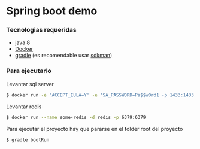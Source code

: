 # Spring boot demo

### Tecnologias requeridas

* java 8
* [Docker]
* [gradle] (es recomendable usar [sdkman])

### Para ejecutarlo

Levantar sql server 

```sh
$ docker run -e 'ACCEPT_EULA=Y' -e 'SA_PASSWORD=Pa$$w0rd1 -p 1433:1433 -d microsoft/mssql-server-linux:2017-CU4
```

Levantar redis

```sh
$ docker run --name some-redis -d redis -p 6379:6379
```
Para ejecutar el proyecto hay que pararse en el folder root del proyecto 

```sh
$ gradle bootRun
```

   [Docker]: <https://docs.docker.com/install/>
   [gradle]: <https://gradle.org/>
   [sdkman]: <http://sdkman.io/>
   